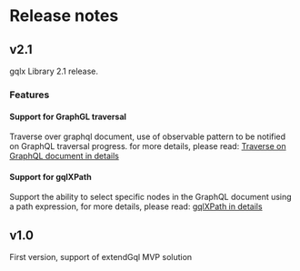# Release notes

## v2.1

gqlx Library 2.1 release. 

### Features
#### Support for GraphGL traversal
Traverse over graphql document, use of observable pattern to be notified on GraphQL traversal progress.
for more details, please read:
[Traverse on GraphQL document in details](src/main/java/com/intuit/gqlex/traversal/readme.md)
#### Support for gqlXPath
Support the ability to select specific nodes in the GraphQL document using a path expression, for more details, please read: 
[gqlXPath in details](src/main/java/com/intuit/gqlex/gqlxpath/readme.md)

## v1.0

First version, support of extendGql MVP solution